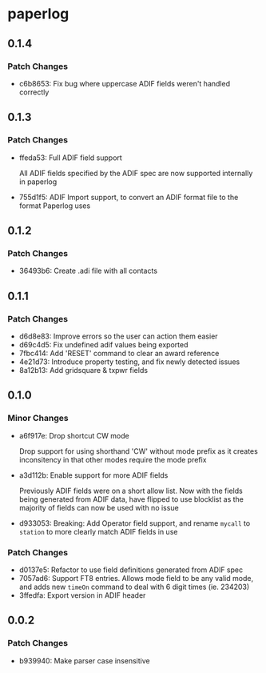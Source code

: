 # paperlog

## 0.1.4

### Patch Changes

- c6b8653: Fix bug where uppercase ADIF fields weren't handled correctly

## 0.1.3

### Patch Changes

- ffeda53: Full ADIF field support

  All ADIF fields specified by the ADIF spec are now supported internally in paperlog

- 755d1f5: ADIF Import support, to convert an ADIF format file to the format Paperlog uses

## 0.1.2

### Patch Changes

- 36493b6: Create .adi file with all contacts

## 0.1.1

### Patch Changes

- d6d8e83: Improve errors so the user can action them easier
- d69c4d5: Fix undefined adif values being exported
- 7fbc414: Add 'RESET' command to clear an award reference
- 4e21d73: Introduce property testing, and fix newly detected issues
- 8a12b13: Add gridsquare & txpwr fields

## 0.1.0

### Minor Changes

- a6f917e: Drop shortcut CW mode

  Drop support for using shorthand 'CW' without mode prefix as it creates inconsitency in that other modes require the mode prefix

- a3d112b: Enable support for more ADIF fields

  Previously ADIF fields were on a short allow list. Now with the fields being generated from ADIF data, have flipped to use blocklist as the majority of fields can now be used with no issue

- d933053: Breaking: Add Operator field support, and rename `mycall` to `station` to more clearly match ADIF fields in use

### Patch Changes

- d0137e5: Refactor to use field definitions generated from ADIF spec
- 7057ad6: Support FT8 entries. Allows mode field to be any valid mode, and adds new `timeOn` command to deal with 6 digit times (ie. 234203)
- 3ffedfa: Export version in ADIF header

## 0.0.2

### Patch Changes

- b939940: Make parser case insensitive
